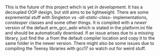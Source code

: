 This is the future of this project which is yet _in_ _development_. It has a decoupled OOP design, but still aims to be lightweight. There are some expremental stuff with Singleton vs _-all-static-class-_ implementations, _constexper_ classes and some other things. 
It is compiled with a _newer_ version of the default arm_gcc_aebi which is stated in the platform.ini file and should be automatically download. If an issue arises due to a missing library, just find the .a from the default compiler location and copy it to the same folder in the newer version. There might also be some issues due to compiling the Teensy libraries with gcc17 so watch out for weird stuff.
